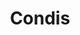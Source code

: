 ---
title: "Condis"
url: /sant-boi-de-llobregat/condis-carrer-joaquim-rubio-i-ors/
shop: supermercado
---